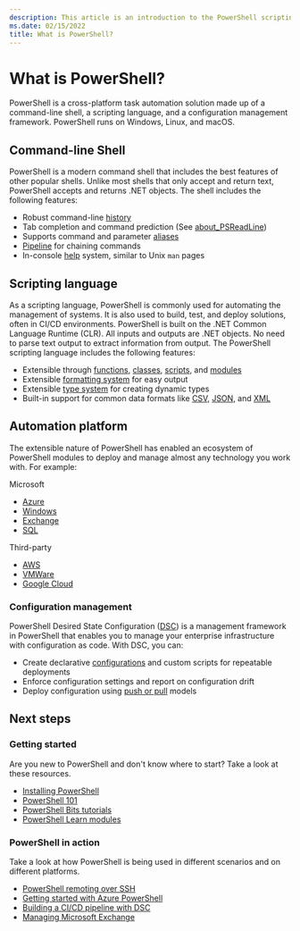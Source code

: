 ```yaml
---
description: This article is an introduction to the PowerShell scripting environment and its features.
ms.date: 02/15/2022
title: What is PowerShell?
---
```


# What is PowerShell?

PowerShell is a cross-platform task automation solution made up of a command-line shell, a scripting
language, and a configuration management framework. PowerShell runs on Windows, Linux, and macOS.

## Command-line Shell

PowerShell is a modern command shell that includes the best features of other popular shells. Unlike
most shells that only accept and return text, PowerShell accepts and returns .NET objects. The shell
includes the following features:

- Robust command-line [history][history]
- Tab completion and command prediction (See [about_PSReadLine][about_PSReadLine])
- Supports command and parameter [aliases][aliases]
- [Pipeline][Pipeline] for chaining commands
- In-console [help][help] system, similar to Unix `man` pages

## Scripting language

As a scripting language, PowerShell is commonly used for automating the management of systems. It is
also used to build, test, and deploy solutions, often in CI/CD environments. PowerShell is built on
the .NET Common Language Runtime (CLR). All inputs and outputs are .NET objects. No need to parse
text output to extract information from output. The PowerShell scripting language includes the
following features:

- Extensible through [functions][functions], [classes][classes], [scripts][scripts], and
  [modules][modules]
- Extensible [formatting system][formatting] for easy output
- Extensible [type system][types] for creating dynamic types
- Built-in support for common data formats like [CSV][CSV], [JSON][JSON], and [XML][XML]

## Automation platform

The extensible nature of PowerShell has enabled an ecosystem of PowerShell modules to deploy and
manage almost any technology you work with. For example:

Microsoft

- [Azure](/powershell/azure)
- [Windows](/powershell/windows/get-started)
- [Exchange](/powershell/exchange/exchange-management-shell)
- [SQL](/sql/powershell/sql-server-powershell)

Third-party

- [AWS](https://aws.amazon.com/powershell/)
- [VMWare](https://core.vmware.com/vmware-powercli)
- [Google Cloud](https://cloud.google.com/powershell/)

### Configuration management

PowerShell Desired State Configuration ([DSC][DSC]) is a management framework in PowerShell that
enables you to manage your enterprise infrastructure with configuration as code. With DSC, you can:

- Create declarative [configurations][configurations] and custom scripts for repeatable deployments
- Enforce configuration settings and report on configuration drift
- Deploy configuration using [push or pull][push-pull] models

## Next steps

### Getting started

Are you new to PowerShell and don't know where to start? Take a look at these resources.

- [Installing PowerShell][install]
- [PowerShell 101][PS101]
- [PowerShell Bits tutorials][tutorials]
- [PowerShell Learn modules][learn]

### PowerShell in action

Take a look at how PowerShell is being used in different scenarios and on different platforms.

- [PowerShell remoting over SSH][remoting]
- [Getting started with Azure PowerShell][azure]
- [Building a CI/CD pipeline with DSC][devops]
- [Managing Microsoft Exchange][exchange]

<!-- link references -->

[history]: /powershell/module/microsoft.powershell.core/about/about_history
[about_PSReadLine]: /powershell/module/psreadline/about/about_psreadline
[aliases]: /powershell/module/microsoft.powershell.core/about/about_aliases
[Pipeline]: /powershell/module/microsoft.powershell.core/about/about_pipelines
[help]: /powershell/module/microsoft.powershell.core/get-help
[modules]: /powershell/module/microsoft.powershell.core/about/about_modules
[functions]: /powershell/module/microsoft.powershell.core/about/about_functions_advanced
[classes]: /powershell/module/microsoft.powershell.core/about/about_classes
[scripts]: /powershell/module/microsoft.powershell.core/about/about_scripts
[formatting]: /powershell/module/microsoft.powershell.core/about/about_format.ps1xml
[types]: /powershell/module/microsoft.powershell.core/about/about_types.ps1xml
[CSV]: /powershell/module/microsoft.powershell.utility/convertfrom-csv
[JSON]: /powershell/module/microsoft.powershell.utility/convertfrom-json
[XML]: /powershell/module/microsoft.powershell.utility/convertto-xml
[configurations]: /powershell/scripting/dsc/configurations/configurations
[DSC]: /powershell/scripting/dsc/overview/dscforengineers
[push-pull]: /powershell/scripting/dsc/pull-server/enactingconfigurations
[install]: /powershell/scripting/install/installing-powershell
[PS101]: /powershell/scripting/learn/ps101/00-introduction
[tutorials]: /powershell/scripting/learn/tutorials/00-introduction
[learn]: /learn/browse/?terms=PowerShell
[azure]: /powershell/azure/get-started-azureps
[devops]: /azure/devops/pipelines/release/dsc-cicd
[exchange]: /powershell/exchange/exchange-management-shell
[remoting]: /powershell/scripting/learn/remoting/ssh-remoting-in-powershell-core
